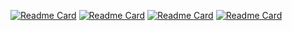 <!--
<p align="center">
  <a href="https://github.com/Lukkelele/github-readme-stats">
    <img src="https://github-readme-stats.vercel.app/api?username=lukkelele&count_private=true&show_icons=true&theme=calm&custom_title=lukkeleles%20stats&card_width=440&line_height=34">
  </a> 
</p>
-->

<!-- [![Readme Card](https://github-readme-stats.vercel.app/api/pin?username=lukkelele&show_owner=true&theme=gruvbox&repo=LkEngine)](https://github.com/lukkelele/LkEngine) -->
 [![Readme Card](https://github-readme-stats.vercel.app/api/pin?username=lukkelele&show_owner=true&theme=calm&repo=LkEngine)](https://github.com/lukkelele/LkEngine)
 [![Readme Card](https://github-readme-stats.vercel.app/api/pin?username=lukkelele&show_owner=true&theme=calm&repo=L)](https://github.com/lukkelele/L)
 [![Readme Card](https://github-readme-stats.vercel.app/api/pin?username=lukkelele&show_owner=true&theme=calm&repo=LTesto)](https://github.com/lukkelele/LTesto)
 [![Readme Card](https://github-readme-stats.vercel.app/api/pin?username=lukkelele&show_owner=true&theme=calm&repo=louise)](https://github.com/lukkelele/louise)
